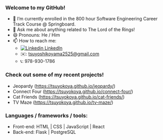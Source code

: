 ### Welcome to my GitHub!

- 🌱 I’m currently enrolled in the 800 hour Software Engineering Career Track Course @ Springboard.
- 💬 Ask me about anything related to The Lord of the Rings!
- 😄 Pronouns: He / Him
- 📫 How to reach me: 
  - [![Linkedin](https://i.stack.imgur.com/gVE0j.png) LinkedIn](https://www.linkedin.com/in/tsuyoshi-koyama-2018/)
  - ✉️: tsuyoshikoyama2525@gmail.com
  - 📞: 978-930-1786

### Check out some of my recent projects!
  - Jeopardy (https://tsuyokoya.github.io/jeopardy/)
  - Connect Four (https://tsuyokoya.github.io/connect-four/)
  - Cat Friends (https://tsuyokoya.github.io/cat-friends/)
  - TV Maze (https://tsuyokoya.github.io/tv-maze/)

### Languages / frameworks / tools: 
  - Front-end: HTML | CSS | JavaScript | React
  - Back-end: Flask | PostgreSQL
<!--   - Python
  - Node
  - Express
  - SQL
  - MongoDB/Mongoose
  - Git -->
